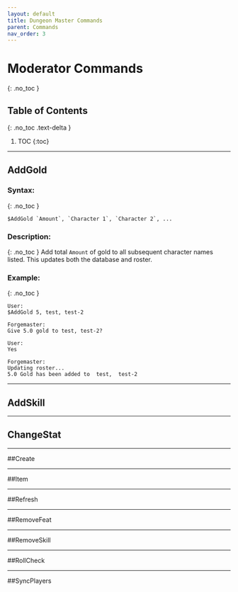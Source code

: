 ```yaml
---
layout: default
title: Dungeon Master Commands
parent: Commands
nav_order: 3
---
```


# Moderator Commands
{: .no_toc }

## Table of Contents
{: .no_toc .text-delta }

1. TOC
{:toc}

---

## AddGold

### Syntax:
{: .no_toc }
```
$AddGold `Amount`, `Character 1`, `Character 2`, ...
```

### Description:
{: .no_toc }
Add total `Amount` of gold to all subsequent character names listed. This updates both the database and roster.

### Example:
{: .no_toc }
```
User:
$AddGold 5, test, test-2

Forgemaster:
Give 5.0 gold to test, test-2?

User:
Yes

Forgemaster:
Updating roster...
5.0 Gold has been added to  test,  test-2
```

---

## AddSkill

---

## ChangeStat

---

##Create

---

##Item

---

##Refresh

---

##RemoveFeat

---

##RemoveSkill

---

##RollCheck

---

##SyncPlayers

